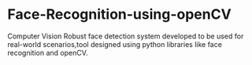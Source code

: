 # Face-Recognition-using-openCV
Computer Vision
Robust face detection system developed to be used for real-world scenarios,tool designed using python libraries like face recognition and openCV.
